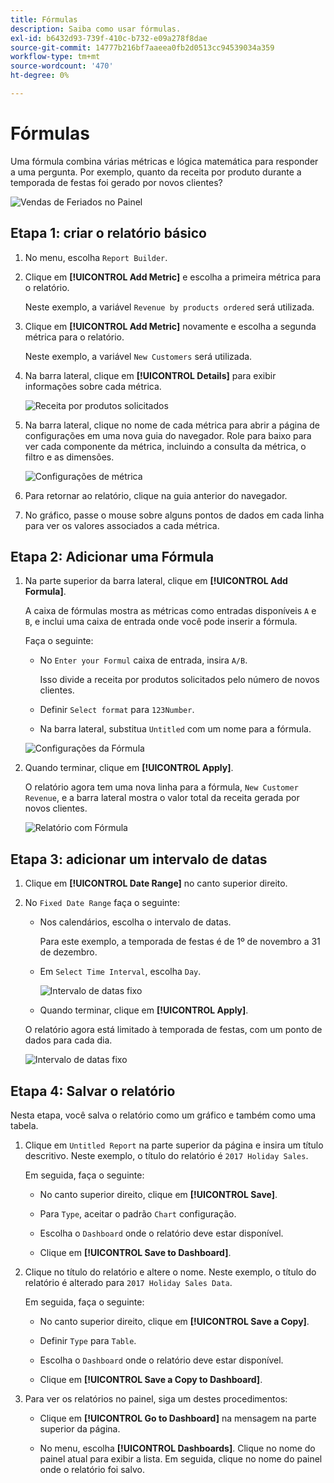 ```yaml
---
title: Fórmulas
description: Saiba como usar fórmulas.
exl-id: b6432d93-739f-410c-b732-e09a278f8dae
source-git-commit: 14777b216bf7aaeea0fb2d0513cc94539034a359
workflow-type: tm+mt
source-wordcount: '470'
ht-degree: 0%

---
```


# Fórmulas

Uma fórmula combina várias métricas e lógica matemática para responder a uma pergunta. Por exemplo, quanto da receita por produto durante a temporada de festas foi gerado por novos clientes?

![Vendas de Feriados no Painel](../../assets/magento-bi-report-builder-revenue-by-products-formula-report-holiday-sales-dashboard.png)

## Etapa 1: criar o relatório básico

1. No menu, escolha `Report Builder`.

1. Clique em **[!UICONTROL Add Metric]** e escolha a primeira métrica para o relatório.

   Neste exemplo, a variável `Revenue by products ordered` será utilizada.

1. Clique em **[!UICONTROL Add Metric]** novamente e escolha a segunda métrica para o relatório.

   Neste exemplo, a variável `New Customers` será utilizada.

1. Na barra lateral, clique em **[!UICONTROL Details]** para exibir informações sobre cada métrica.

   ![Receita por produtos solicitados](../../assets/magento-bi-report-builder-revenue-by-products.png)

1. Na barra lateral, clique no nome de cada métrica para abrir a página de configurações em uma nova guia do navegador. Role para baixo para ver cada componente da métrica, incluindo a consulta da métrica, o filtro e as dimensões.

   ![Configurações de métrica](../../assets/magento-bi-report-builder-revenue-by-products-metric-detail.png)

1. Para retornar ao relatório, clique na guia anterior do navegador.

1. No gráfico, passe o mouse sobre alguns pontos de dados em cada linha para ver os valores associados a cada métrica.

## Etapa 2: Adicionar uma Fórmula

1. Na parte superior da barra lateral, clique em **[!UICONTROL Add Formula]**.

   A caixa de fórmulas mostra as métricas como entradas disponíveis `A` e `B`, e inclui uma caixa de entrada onde você pode inserir a fórmula.

   Faça o seguinte:

   * No `Enter your Formul` caixa de entrada, insira `A/B`.

      Isso divide a receita por produtos solicitados pelo número de novos clientes.

   * Definir `Select format` para `123Number`.

   * Na barra lateral, substitua `Untitled` com um nome para a fórmula.

   ![Configurações da Fórmula](../../assets/magento-bi-report-builder-revenue-by-products-add-formula-detail.png)

1. Quando terminar, clique em **[!UICONTROL Apply]**.

   O relatório agora tem uma nova linha para a fórmula, `New Customer Revenue`, e a barra lateral mostra o valor total da receita gerada por novos clientes.

   ![Relatório com Fórmula](../../assets/magento-bi-report-builder-revenue-by-products-formula-report.png)

## Etapa 3: adicionar um intervalo de datas

1. Clique em **[!UICONTROL Date Range]** no canto superior direito.

1. No `Fixed Date Range` faça o seguinte:

   * Nos calendários, escolha o intervalo de datas.

      Para este exemplo, a temporada de festas é de 1º de novembro a 31 de dezembro.

   * Em `Select Time Interval`, escolha `Day`.

      ![Intervalo de datas fixo](../../assets/magento-bi-report-builder-revenue-by-products-formula-report-fixed-date-range.png)

   * Quando terminar, clique em **[!UICONTROL Apply]**.

   O relatório agora está limitado à temporada de festas, com um ponto de dados para cada dia.

   ![Intervalo de datas fixo](../../assets/magento-bi-report-builder-revenue-by-products-formula-report-fixed-date-range-report.png)

## Etapa 4: Salvar o relatório

Nesta etapa, você salva o relatório como um gráfico e também como uma tabela.

1. Clique em `Untitled Report` na parte superior da página e insira um título descritivo. Neste exemplo, o título do relatório é `2017 Holiday Sales`.

   Em seguida, faça o seguinte:

   * No canto superior direito, clique em **[!UICONTROL Save]**.

   * Para `Type`, aceitar o padrão `Chart` configuração.

   * Escolha o `Dashboard` onde o relatório deve estar disponível.

   * Clique em **[!UICONTROL Save to Dashboard]**.

1. Clique no título do relatório e altere o nome. Neste exemplo, o título do relatório é alterado para `2017 Holiday Sales Data`.

   Em seguida, faça o seguinte:

   * No canto superior direito, clique em **[!UICONTROL Save a Copy]**.

   * Definir `Type` para `Table`.

   * Escolha o `Dashboard` onde o relatório deve estar disponível.

   * Clique em **[!UICONTROL Save a Copy to Dashboard]**.

1. Para ver os relatórios no painel, siga um destes procedimentos:

   * Clique em **[!UICONTROL Go to Dashboard]** na mensagem na parte superior da página.

   * No menu, escolha **[!UICONTROL Dashboards]**. Clique no nome do painel atual para exibir a lista. Em seguida, clique no nome do painel onde o relatório foi salvo.

